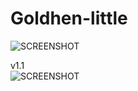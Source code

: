 # Goldhen-little

![SCREENSHOT](https://github.com/chronoss09/Goldhen-little/blob/main/19700101010426.jpg)

v1.1  
![SCREENSHOT](https://github.com/chronoss09/Goldhen-little/blob/main/19700101010908.jpg)

